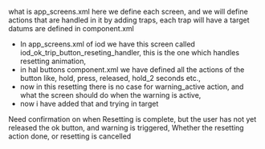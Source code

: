 what is app_screens.xml here we define each screen, and we will define actions that are handled in it by adding traps, each trap will have a target 
datums are defined in component.xml

- In app_screens.xml of iod we have this screen called iod_ok_trip_button_reseting_handler, this is the one which handles resetting animation, 
- in hal buttons component.xml we have defined all the actions of the button like, hold, press, released, hold_2 seconds etc.,
- now in this resetting there is no case for warning_active action, and what the screen should do when the warning is active,
- now i have added that and trying in target


Need confirmation on when
Resetting is complete, but the user has not yet released the ok button, and warning is triggered,  Whether the resetting action done, or resetting is cancelled



